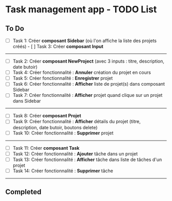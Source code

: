 # Task management app - TODO List

## To Do

-   [ ] Task 1: Créer **composant Sidebar** (où l'on affiche la liste des
        projets créés) - [ ] Task 3: Créer **composant Input**

---

-   [ ] Task 2: Créer **composant NewProject** (avec 3 inputs : titre,
        description, date butoir)
-   [ ] Task 4: Créer fonctionnalité : **Annuler** création du projet en cours
-   [ ] Task 5: Créer fonctionnalité : **Enregistrer** projet
-   [ ] Task 6: Créer fonctionnalité : **Afficher** liste de projet(s) dans
        composant Sidebar
-   [ ] Task 7: Créer fonctionnalité : **Afficher** projet quand clique sur un
        projet dans Sidebar

---

-   [ ] Task 8: Créer **composant Projet**
-   [ ] Task 9: Créer fonctionnalité : **Afficher** détails du projet (titre,
        description, date butoir, boutons delete)
-   [ ] Task 10: Créer fonctionnalité : **Supprimer** projet

---

-   [ ] Task 11: Créer **composant Task**
-   [ ] Task 12: Créer fonctionnalité : **Ajouter** tâche dans un projet
-   [ ] Task 13: Créer fonctionnalité : **Afficher** tâche dans liste de tâches
        d'un projet
-   [ ] Task 14: Créer fonctionnalité : **Supprimer** tâche

---

## Completed
